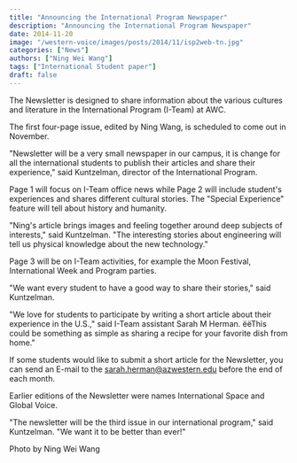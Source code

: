 ```yaml
---
title: "Announcing the International Program Newspaper"
description: "Announcing the International Program Newspaper"
date: 2014-11-20
image: "/western-voice/images/posts/2014/11/isp2web-tn.jpg"
categories: ["News"]
authors: ["Ning Wei Wang"]
tags: ["International Student paper"]
draft: false
---
```

The Newsletter is designed to share information about the various cultures and literature in the International Program (I-Team) at AWC.

The first four-page issue, edited by Ning Wang, is scheduled to come out in November.

"Newsletter will be a very small newspaper in our campus, it is change for all the international students to publish their articles and share their experience," said Kuntzelman, director of the International Program.

Page 1 will focus on I-Team office news while Page 2 will include student's experiences and shares different cultural stories. The "Special Experience" feature will tell about history and humanity.

"Ning's article brings images and feeling together around deep subjects of interests," said Kuntzelman. "The interesting stories about engineering will tell us physical knowledge about the new technology."

Page 3 will be on I-Team activities, for example the Moon Festival, International Week and Program parties.

"We want every student to have a good way to share their stories," said Kuntzelman.

"We love for students to participate by writing a short article about their experience in the U.S.," said I-Team assistant Sarah M Herman. ëëThis could be something as simple as sharing a recipe for your favorite dish from home."

If some students would like to submit a short article for the Newsletter, you can send an E-mail to the sarah.herman@azwestern.edu before the end of each month.

Earlier editions of the Newsletter were names International Space and Global Voice.

"The newsletter will be the third issue in our international program," said Kuntzelman. "We want it to be better than ever!"

Photo by Ning Wei Wang